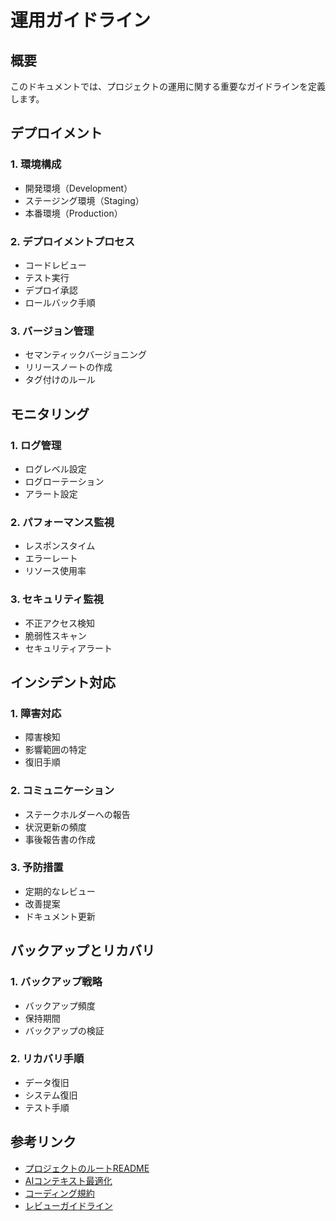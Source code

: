 # 運用ガイドライン

## 概要

このドキュメントでは、プロジェクトの運用に関する重要なガイドラインを定義します。

## デプロイメント

### 1. 環境構成

- 開発環境（Development）
- ステージング環境（Staging）
- 本番環境（Production）

### 2. デプロイメントプロセス

- コードレビュー
- テスト実行
- デプロイ承認
- ロールバック手順

### 3. バージョン管理

- セマンティックバージョニング
- リリースノートの作成
- タグ付けのルール

## モニタリング

### 1. ログ管理

- ログレベル設定
- ログローテーション
- アラート設定

### 2. パフォーマンス監視

- レスポンスタイム
- エラーレート
- リソース使用率

### 3. セキュリティ監視

- 不正アクセス検知
- 脆弱性スキャン
- セキュリティアラート

## インシデント対応

### 1. 障害対応

- 障害検知
- 影響範囲の特定
- 復旧手順

### 2. コミュニケーション

- ステークホルダーへの報告
- 状況更新の頻度
- 事後報告書の作成

### 3. 予防措置

- 定期的なレビュー
- 改善提案
- ドキュメント更新

## バックアップとリカバリ

### 1. バックアップ戦略

- バックアップ頻度
- 保持期間
- バックアップの検証

### 2. リカバリ手順

- データ復旧
- システム復旧
- テスト手順

## 参考リンク

- [プロジェクトのルートREADME](../../README-ja.md)
- [AIコンテキスト最適化](../../ai/context/context-optimization-ja.md)
- [コーディング規約](../standards/coding-standards-ja.md)
- [レビューガイドライン](../standards/review-guidelines-ja.md)
